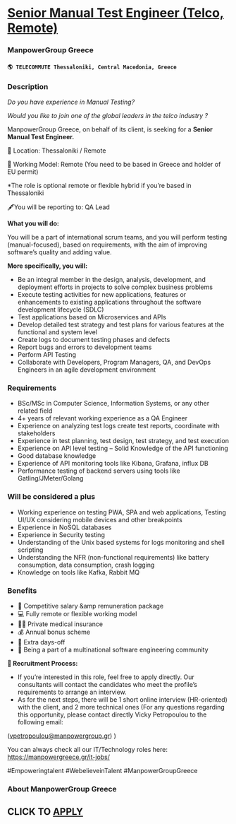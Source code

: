 # [Senior Manual Test Engineer (Telco, Remote)](https://www.remotewlb.com/apply/senior-manual-test-engineer-telco-remote)  
### ManpowerGroup Greece  
#### `🌎 TELECOMMUTE Thessaloniki, Central Macedonia, Greece`  

### **Description**

 _Do you have experience in Manual Testing?_

 _Would you like to join one of the global leaders in the telco industry ?_

ManpowerGroup Greece, on behalf of its client, is seeking for a **Senior Manual Test Engineer.**

📌 Location: Thessaloniki / Remote

📍 Working Model: Remote (You need to be based in Greece and holder of EU permit)

*The role is optional remote or flexible hybrid if you’re based in Thessaloniki

🖋️You will be reporting to: QA Lead

 **What you will do:**

You will be a part of international scrum teams, and you will perform testing (manual-focused), based on requirements, with the aim of improving software’s quality and adding value.

 **More specifically, you will:**

  * Be an integral member in the design, analysis, development, and deployment efforts in projects to solve complex business problems
  * Execute testing activities for new applications, features or enhancements to existing applications throughout the software development lifecycle (SDLC)
  * Test applications based on Microservices and APIs
  * Develop detailed test strategy and test plans for various features at the functional and system level
  * Create logs to document testing phases and defects
  * Report bugs and errors to development teams
  * Perform API Testing
  * Collaborate with Developers, Program Managers, QA, and DevOps Engineers in an agile development environment

### **Requirements**

  * BSc/MSc in Computer Science, Information Systems, or any other related field
  * 4+ years of relevant working experience as a QA Engineer
  * Experience on analyzing test logs create test reports, coordinate with stakeholders
  * Experience in test planning, test design, test strategy, and test execution
  * Experience on API level testing – Solid Knowledge of the API functioning
  * Good database knowledge
  * Experience of API monitoring tools like Kibana, Grafana, influx DB
  * Performance testing of backend servers using tools like Gatling/JMeter/Golang

### **Will be considered a plus**

  * Working experience on testing PWA, SPA and web applications, Testing UI/UX considering mobile devices and other breakpoints 
  * Experience in NoSQL databases
  * Experience in Security testing
  * Understanding of the Unix based systems for logs monitoring and shell scripting
  * Understanding the NFR (non-functional requirements) like battery consumption, data consumption, crash logging
  * Knowledge on tools like Kafka, Rabbit MQ

### **Benefits**

  * 💸 Competitive salary &amp remuneration package
  * 💻 Fully remote or flexible working model
  * 👩‍⚕️ Private medical insurance
  * 💰 Annual bonus scheme 
  * 🌴 Extra days-off
  * 💼 Being a part of a multinational software engineering community

**👥 Recruitment Process:**

  * If you’re interested in this role, feel free to apply directly. Our consultants will contact the candidates who meet the profile’s requirements to arrange an interview.
  * As for the next steps, there will be 1 short online interview (HR-oriented) with the client, and 2 more technical ones (For any questions regarding this opportunity, please contact directly Vicky Petropoulou to the following email:

(vpetropoulou@manpowergroup.gr) )

You can always check all our IT/Technology roles here: https://manpowergreece.gr/it-jobs/

#Empoweringtalent #WebelieveinTalent #ManpowerGroupGreece

###  **About ManpowerGroup Greece**

  
## CLICK TO [APPLY](https://www.remotewlb.com/apply/senior-manual-test-engineer-telco-remote)

